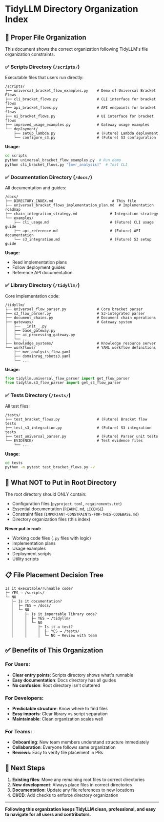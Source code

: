 # TidyLLM Directory Organization Index

## 📁 **Proper File Organization**

This document shows the correct organization following TidyLLM's file organization constraints.

### **✅ Scripts Directory (`/scripts/`)**
Executable files that users run directly:

```
/scripts/
├── universal_bracket_flow_examples.py    # Demo of Universal Bracket Flows
├── cli_bracket_flows.py                  # CLI interface for bracket flows  
├── api_bracket_flows.py                  # API endpoints for bracket flows
├── ui_bracket_flows.py                   # UI interface for bracket flows
├── improved_usage_examples.py            # Gateway usage examples
└── deployment/
    ├── setup_lambda.py                   # (Future) Lambda deployment
    └── configure_s3.py                   # (Future) S3 configuration
```

**Usage:**
```bash
cd scripts
python universal_bracket_flow_examples.py  # Run demo
python cli_bracket_flows.py "[mvr_analysis]"  # Test CLI
```

### **✅ Documentation Directory (`/docs/`)**
All documentation and guides:

```
/docs/
├── DIRECTORY_INDEX.md                           # This file
├── universal_bracket_flows_implementation_plan.md  # Implementation roadmap
├── chain_integration_strategy.md               # Integration strategy
└── examples/
    ├── cli_usage.md                            # (Future) CLI usage guide
    ├── api_reference.md                        # (Future) API documentation  
    └── s3_integration.md                       # (Future) S3 setup guide
```

**Usage:**
- Read implementation plans
- Follow deployment guides  
- Reference API documentation

### **✅ Library Directory (`/tidyllm/`)**
Core implementation code:

```
/tidyllm/
├── universal_flow_parser.py              # Core bracket parser
├── s3_flow_parser.py                     # S3-integrated parser
├── document_chains.py                    # Document chain operations
├── gateways/                             # Gateway system
│   ├── __init__.py
│   ├── base_gateway.py
│   ├── ai_processing_gateway.py
│   └── ...
├── knowledge_systems/                    # Knowledge resource server
└── workflows/                            # YAML workflow definitions
    ├── mvr_analysis_flow.yaml
    ├── domainrag_robots3.yaml
    └── ...
```

**Usage:**
```python
from tidyllm.universal_flow_parser import get_flow_parser
from tidyllm.s3_flow_parser import get_s3_flow_parser
```

### **✅ Tests Directory (`/tests/`)**
All test files:

```
/tests/
├── test_bracket_flows.py                 # (Future) Bracket flow tests
├── test_s3_integration.py                # (Future) S3 integration tests
├── test_universal_parser.py              # (Future) Parser unit tests
└── EVIDENCE/                             # Test evidence files
    └── ...
```

**Usage:**
```bash
cd tests
python -m pytest test_bracket_flows.py -v
```

## 🚫 **What NOT to Put in Root Directory**

The root directory should ONLY contain:
- Configuration files (`pyproject.toml`, `requirements.txt`)
- Essential documentation (`README.md`, `LICENSE`)
- Constraint files (`IMPORTANT-CONSTRAINTS-FOR-THIS-CODEBASE.md`)
- Directory organization files (this index)

**Never put in root:**
- Working code files (`.py` files with logic)
- Implementation plans
- Usage examples
- Deployment scripts
- Utility scripts

## 📋 **File Placement Decision Tree**

```
Is it executable/runnable code?
├─ YES → /scripts/
└─ NO 
   ├─ Is it documentation?
   │  ├─ YES → /docs/
   │  └─ NO
   │     ├─ Is it importable library code?
   │     │  ├─ YES → /tidyllm/
   │     │  └─ NO
   │     │     ├─ Is it a test?
   │     │     │  ├─ YES → /tests/
   │     │     │  └─ NO → Review with team
```

## ✅ **Benefits of This Organization**

### **For Users:**
- **Clear entry points**: Scripts directory shows what's runnable
- **Easy documentation**: Docs directory has all guides
- **No confusion**: Root directory isn't cluttered

### **For Developers:**
- **Predictable structure**: Know where to find files
- **Easy imports**: Clear library vs script separation  
- **Maintainable**: Clean organization scales well

### **For Teams:**
- **Onboarding**: New team members understand structure immediately
- **Collaboration**: Everyone follows same organization
- **Reviews**: Easy to verify file placement in PRs

## 🎯 **Next Steps**

1. **Existing files**: Move any remaining root files to correct directories
2. **New development**: Always place files in correct directories
3. **Documentation**: Update any file references to new locations
4. **CI/CD**: Add checks to enforce directory organization

---

**Following this organization keeps TidyLLM clean, professional, and easy to navigate for all users and contributors.**